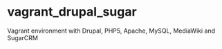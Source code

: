 vagrant_drupal_sugar
====================

Vagrant environment with Drupal, PHP5, Apache, MySQL, MediaWiki and SugarCRM
